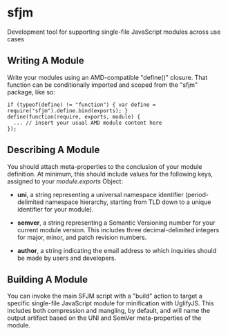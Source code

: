 # sfjm

Development tool for supporting single-file JavaScript modules across use cases

## Writing A Module

Write your modules using an AMD-compatible "define()" closure. That function
can be conditionally imported and scoped from the "sfjm" package, like so:

~~~~
if (typeof(define) != "function") { var define = require("sfjm").define.bind(exports); }
define(function(require, exports, module) {
  ... // insert your usual AMD module content here
});
~~~~

## Describing A Module

You should attach meta-properties to the conclusion of your module definition.
At minimum, this should include values for the following keys, assigned to your
*module.exports* Object:

* __uni__, a string representing a universal namespace identifier
  (period-delimited namespace hierarchy, starting from TLD down to a unique
  identifier for your module).

* __semver__, a string representing a Semantic Versioning number for your
  current module version. This includes three decimal-delimited integers for
  major, minor, and patch revision numbers.

* __author__, a string indicating the email address to which inquiries should
  be made by users and developers.

## Building A Module

You can invoke the main SFJM script with a "build" action to target a specific
single-file JavaScript module for minification with UglifyJS. This includes
both compression and mangling, by default, and will name the output artifact
based on the UNI and SemVer meta-properties of the module.

